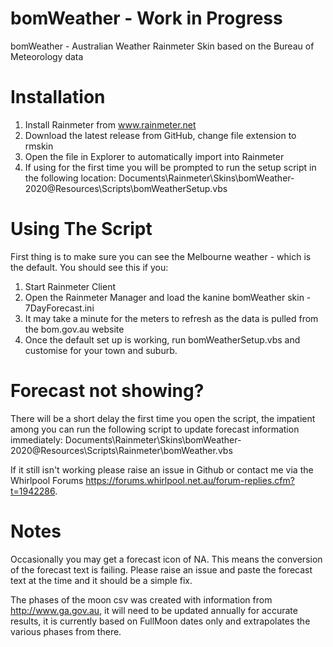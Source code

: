 # bomWeather - Work in Progress

bomWeather - Australian Weather Rainmeter Skin based on the Bureau of Meteorology data

Installation
============
1) Install Rainmeter from www.rainmeter.net
2) Download the latest release from GitHub, change file extension to rmskin
3) Open the file in Explorer to automatically import into Rainmeter
4) If using for the first time you will be prompted to run the setup script in the following location:
       Documents\Rainmeter\Skins\bomWeather-2020\@Resources\Scripts\bomWeatherSetup.vbs

Using The Script
================
First thing is to make sure you can see the Melbourne weather - which is the default. You should see this if you:

1) Start Rainmeter Client
2) Open the Rainmeter Manager and load the kanine bomWeather skin - 7DayForecast.ini
3) It may take a minute for the meters to refresh as the data is pulled from the bom.gov.au website
4) Once the default set up is working, run bomWeatherSetup.vbs and customise for your town and suburb.

Forecast not showing?
=====================
There will be a short delay the first time you open the script, the impatient among you can run the following script to update forecast information immediately:
        Documents\Rainmeter\Skins\bomWeather-2020\@Resources\Scripts\Rainmeter\bomWeather.vbs

If it still isn't working please raise an issue in Github or contact me via the Whirlpool Forums https://forums.whirlpool.net.au/forum-replies.cfm?t=1942286.

Notes
=====
Occasionally you may get a forecast icon of NA. This means the conversion of the forecast text is failing. Please raise an issue and paste the forecast text at the time and it should be a simple fix.

The phases of the moon csv was created with information from http://www.ga.gov.au, it will need to be updated annually for accurate results, it is currently based on FullMoon dates only and extrapolates the various phases from there.
